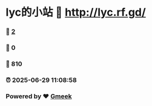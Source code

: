 # lyc的小站 :link: http://lyc.rf.gd/ 
### :page_facing_up: [2](http://lyc.rf.gd//tag.html) 
### :speech_balloon: 0 
### :hibiscus: 810 
### :alarm_clock: 2025-06-29 11:08:58 
### Powered by :heart: [Gmeek](https://github.com/Meekdai/Gmeek)
